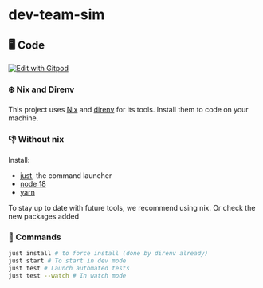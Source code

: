 # dev-team-sim

## 🖥️ Code

[![Edit with Gitpod](https://gitpod.io/button/open-in-gitpod.svg)](https://gitpod.io/#https://github.com/HadrienMP/dev-team-sim)

### ❄️ Nix and Direnv
This project uses [Nix](https://nixos.org/) and [direnv](https://direnv.net/) for its tools. Install them to code on your machine.

### 👎 Without nix
Install:
- [just](https://github.com/casey/just), the command launcher
- [node 18](https://nodejs.org/en)
- [yarn](https://www.npmjs.com/package/yarn)

To stay up to date with future tools, we recommend using nix. Or check the new packages added

### 🏃 Commands
```bash
just install # to force install (done by direnv already)
just start # To start in dev mode
just test # Launch automated tests
just test --watch # In watch mode
```
